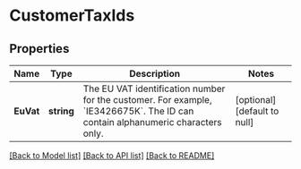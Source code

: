 # CustomerTaxIds

## Properties
Name | Type | Description | Notes
------------ | ------------- | ------------- | -------------
**EuVat** | **string** | The EU VAT identification number for the customer. For example, &#x60;IE3426675K&#x60;. The ID can contain alphanumeric characters only. | [optional] [default to null]

[[Back to Model list]](../README.md#documentation-for-models) [[Back to API list]](../README.md#documentation-for-api-endpoints) [[Back to README]](../README.md)

